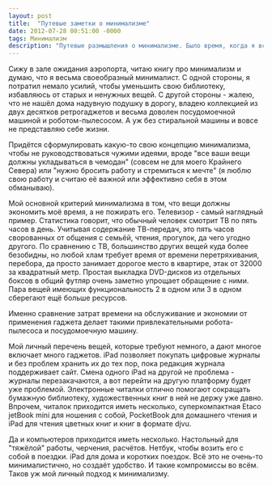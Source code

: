 ```yaml
---
layout: post
title:  "Путевые заметки о минимализме"
date: 2012-07-28 00:51:00 -0000
tags: Минимализм
description: "Путевые размышления о минимализме. Было время, когда я всеръёз думал о сокращении своего имущества до одного чемодана. Через некоторое время после этих размышлений жизнь подкинула мне такой опыт. Оказалось, так жить не получится."
---
```


Сижу в зале ожидания аэропорта, читаю книгу про минимализм и думаю, что я весьма своеобразный минималист. С одной стороны, я потратил немало усилий, чтобы уменьшить свою библиотеку, избавляюсь от старых и ненужных вещей. С другой стороны - жалею, что не нашёл дома надувную подушку в дорогу, владею коллекцией из двух десятков ретрогаджетов и весьма доволен посудомоечной машиной и роботом-пылесосом. А уж без стиральной машины и вовсе не представляю себе жизни.

Придётся сформулировать какую-то свою концепцию минимализма, чтобы не руководствоваться чужими идеями, вроде "все ваши вещи должны укладываться в чемодан" (совсем не для моего Крайнего Севера) или "нужно бросить работу и стремиться к мечте" (я люблю свою работу и считаю её важной или эффективно себя в этом обманываю).

Мой основной критерий минимализма в том, что вещи должны экономить моё время, а не пожирать его. Телевизор - самый наглядный пример. Статистика говорит, что обычный человек смотрит ТВ по пять часов в день. Учитывая содержание ТВ-передач, это пять часов сворованных от общения с семьёй, чтения, прогулок, да чего угодно другого. По сравнению с ТВ, большинство других вещей куда более безобидны, но любой хлам требует время от времени перетряхивания, перебора, да просто занимает дорогое место в квартире, этак от 32000 за квадратный метр. Простая выкладка DVD-дисков из отдельных боксов в общий футляр очень заметно упрощает обращение с ними. Пара вещей имеющих функциональность 2 в одном или 3 в одном сберегают ещё больше ресурсов.

Именно сравнение затрат времени на обслуживание и экономии от применения гаджета делает такими привлекательными робота-пылесоса и посудомоечную машину.

Мой личный перечень вещей, которые требуют немного, а дают многое включает много гаджетов. iPad позволяет покупать цифровые журналы и без проблем хранить их до тех пор, пока редакция журнала поддерживает сайт. Смена одного iPad на другой не проблема - журналы перезакачаются, а вот перейти на другую платформу будет уже проблемой. Электронные читалки отлично помогают сокращать бумажную библиотеку, художественных книг в ней не держу уже давно. Впрочем, читалок приходится иметь несколько, суперкомпактная Etaco jetBook mini для ношения с собой, PocketBook для домашнего чтения и iPad для чтения цветных книг и книг в формате djvu.

Да и компьютеров приходится иметь несколько. Настольный для "тяжёлой" работы, черчения, расчётов. Нетбук, чтобы возить его с собой в поездки. iPad для дома и коротких поездок. Всё это не очень-то минималистично, но создаёт удобство. И такие компромиссы во всём. Таков уж мой личный подход к минимализму.